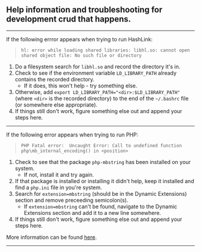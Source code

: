 ## Help information and troubleshooting for development crud that happens.
---

If the following errror appears when trying to run HashLink:

> `hl: error while loading shared libraries: libhl.so: cannot open shared object file: No such file or directory`

1. Do a filesystem search for `libhl.so` and record the directory it's in.
1. Check to see if the environment variable `LD_LIBRARY_PATH` already contains the recorded directory.
    - If it does, this won't help - try something else.
1. Otherwise, add `export LD_LIBRARY_PATH="<dir>:$LD_LIBRARY_PATH"` (where `<dir>` is the recorded directory) to the end of the `~/.bashrc` file (or somewhere else appropriate).
1. If things still don't work, figure something else out and append your steps here.

---

If the following error appears when trying to run PHP:

> `PHP Fatal error:  Uncaught Error: Call to undefined function php\mb_internal_encoding() in <position>`

1. Check to see that the package `php-mbstring` has been installed on your system.
    - If not, install it and try again.
1. If that package is installed or installing it didn't help, keep it installed and find a `php.ini` file in you're system.
1. Search for `extension=mbstring` (should be in the Dynamic Extensions) section and remove preceeding semicolon(s).
    - If `extension=mbstring` can't be found, navigate to the Dynamic Extensions section and add it to a new line somewhere.
1. If things still don't work, figure something else out and append your steps here.

More information can be found [here](https://stackoverflow.com/questions/1216274/unable-to-call-the-built-in-mb-internal-encoding-method).

---
